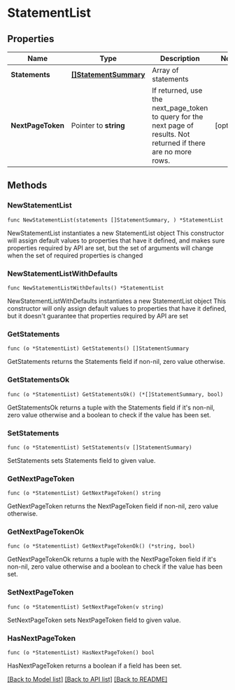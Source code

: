 # StatementList

## Properties

Name | Type | Description | Notes
------------ | ------------- | ------------- | -------------
**Statements** | [**[]StatementSummary**](StatementSummary.md) | Array of statements | 
**NextPageToken** | Pointer to **string** | If returned, use the next_page_token to query for the next page of results. Not returned if there are no more rows. | [optional] 

## Methods

### NewStatementList

`func NewStatementList(statements []StatementSummary, ) *StatementList`

NewStatementList instantiates a new StatementList object
This constructor will assign default values to properties that have it defined,
and makes sure properties required by API are set, but the set of arguments
will change when the set of required properties is changed

### NewStatementListWithDefaults

`func NewStatementListWithDefaults() *StatementList`

NewStatementListWithDefaults instantiates a new StatementList object
This constructor will only assign default values to properties that have it defined,
but it doesn't guarantee that properties required by API are set

### GetStatements

`func (o *StatementList) GetStatements() []StatementSummary`

GetStatements returns the Statements field if non-nil, zero value otherwise.

### GetStatementsOk

`func (o *StatementList) GetStatementsOk() (*[]StatementSummary, bool)`

GetStatementsOk returns a tuple with the Statements field if it's non-nil, zero value otherwise
and a boolean to check if the value has been set.

### SetStatements

`func (o *StatementList) SetStatements(v []StatementSummary)`

SetStatements sets Statements field to given value.


### GetNextPageToken

`func (o *StatementList) GetNextPageToken() string`

GetNextPageToken returns the NextPageToken field if non-nil, zero value otherwise.

### GetNextPageTokenOk

`func (o *StatementList) GetNextPageTokenOk() (*string, bool)`

GetNextPageTokenOk returns a tuple with the NextPageToken field if it's non-nil, zero value otherwise
and a boolean to check if the value has been set.

### SetNextPageToken

`func (o *StatementList) SetNextPageToken(v string)`

SetNextPageToken sets NextPageToken field to given value.

### HasNextPageToken

`func (o *StatementList) HasNextPageToken() bool`

HasNextPageToken returns a boolean if a field has been set.


[[Back to Model list]](../README.md#documentation-for-models) [[Back to API list]](../README.md#documentation-for-api-endpoints) [[Back to README]](../README.md)


